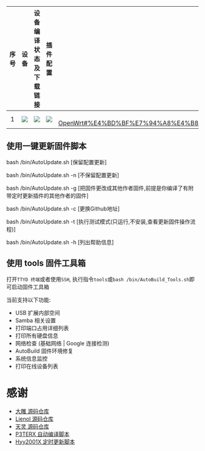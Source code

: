 |	序号	|	设备	|	设备编译状态及下载链接	|	插件配置	|	备注说明	|
| :-----------------: | :-------------: |:-----------------: | :-----------------: |  :-----------------: | 
| 1 |   [![](https://img.shields.io/badge/GWen%40OpenWrt-X86__64(Lean)-lightgrey)](https://raw.githubusercontent.com/GWen124/AutoBuild-OpenWrt/master/.github/workflows/build-openwrt.yml)    | [![](https://github.com/GWen124/AutoBuild-OpenWrt/workflows/Build_x64(lean)/badge.svg)](https://github.com/GWen124/AutoBuild-OpenWrt/actions/workflows/build-openwrt.yml) |[![](https://img.shields.io/badge/编译-配置-orange.svg)](https://raw.githubusercontent.com/GWen124/AutoBuild-OpenWrt/master/build/Lede_source/.config) | ![](https://img.shields.io/github/last-commit/GWen124/AutoBuild-OpenWrt.svg)](https://github.com/GWen124/AutoBuild-OpenWrt#%E4%BD%BF%E7%94%A8%E4%B8%80%E9%94%AE%E6%9B%B4%E6%96%B0%E5%9B%BA%E4%BB%B6%E8%84%9A%E6%9C%AC)


## 使用一键更新固件脚本

bash /bin/AutoUpdate.sh				[保留配置更新]

bash /bin/AutoUpdate.sh	-n			[不保留配置更新]

bash /bin/AutoUpdate.sh	-g			[把固件更改成其他作者固件,前提是你编译了有附带定时更新插件的其他作者的固件]

bash /bin/AutoUpdate.sh	-c			[更换Github地址]

bash /bin/AutoUpdate.sh	-t			[执行测试模式(只运行,不安装,查看更新固件操作流程)]

bash /bin/AutoUpdate.sh	-h			[列出帮助信息]


## 使用 tools 固件工具箱

   打开`TTYD 终端`或者使用`SSH`, 执行指令`tools`或`bash /bin/AutoBuild_Tools.sh`即可启动固件工具箱

   当前支持以下功能:

   - USB 扩展内部空间
   - Samba 相关设置
   - 打印端口占用详细列表
   - 打印所有硬盘信息
   - 网络检查 (基础网络 | Google 连接检测)
   - AutoBuild 固件环境修复
   - 系统信息监控
   - 打印在线设备列表
# 感谢
- [大雕 源码仓库](https://github.com/coolsnowwolf/lede.git)
- [Lienol 源码仓库](https://github.com/Lienol/openwrt.git)
- [天灵 源码仓库](https://github.com/project-openwrt/openwrt.git)
- [P3TERX 自动编译脚本](https://github.com/P3TERX/Actions-OpenWrt)
- [Hyy2001X 定时更新脚本](https://github.com/Hyy2001X/AutoBuild-Actions)

